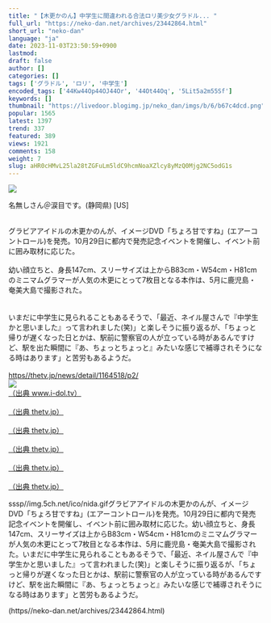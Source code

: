 ```yaml
---
title: "【木更かのん】中学生に間違われる合法ロリ美少女グラドル... "
full_url: "https://neko-dan.net/archives/23442864.html"
short_url: "neko-dan"
language: "ja"
date: 2023-11-03T23:50:59+0900
lastmod: 
draft: false
author: []
categories: []
tags: ['グラドル', 'ロリ', '中学生']
encoded_tags: ['44Kw44Op44OJ44Or', '44Ot44Oq', '5Lit5a2m55Sf']
keywords: []
thumbnail: "https://livedoor.blogimg.jp/neko_dan/imgs/b/6/b67c4dcd.png"
popular: 1565
latest: 1397
trend: 337
featured: 389
views: 1921
comments: 158
weight: 7
slug: aHR0cHMvL25la28tZGFuLm5ldC9hcmNoaXZlcy8yMzQ0Mjg2NC5odG1s
---
```


![](https://livedoor.blogimg.jp/neko_dan/imgs/b/6/b67c4dcd.png)

<div><p>名無しさん＠涙目です。(静岡県) [US] </p><br>グラビアアイドルの木更かのんが、イメージDVD「ちょろ甘ですね」(エアーコントロール)を発売。10月29日に都内で発売記念イベントを開催し、イベント前に囲み取材に応じた。 <br> <br> 幼い顔立ちと、身長147cm、スリーサイズは上からB83cm・W54cm・H81cmのミニマムグラマーが人気の木更にとって7枚目となる本作は、5月に鹿児島・奄美大島で撮影された。 <br> <br> <br> いまだに中学生に見られることもあるそうで、「最近、ネイル屋さんで『中学生かと思いました』って言われました(笑)」と楽しそうに振り返るが、「ちょっと帰りが遅くなった日とかは、駅前に警察官の人が立っている時があるんですけど、駅を出た瞬間に『あ、ちょっとちょっと』みたいな感じで補導されそうになる時はあります」と苦労もあるようだ。 <br> <br> <a href='https//thetv.jp/news/detail/1164518/p2/' target='_blank'>https//thetv.jp/news/detail/1164518/p2/</a> <br> <a id='img_1_1' class='' target='_blank' href='https//www.i-dol.tv/contents/works/ome526/ome526-pl.jpg'><img src='https//livedoor.blogimg.jp/neko_dan/imgs/d/2/d2767f7b.jpg'><br>（出典 www.i-dol.tv）<br></a> <br> <a id='img_1_2' class='' target='_blank' href='https//thetv.jp/i/nw/1164518/12331394.jpg'><img src=''><br>（出典 thetv.jp）<br></a> <br> <a id='img_1_3' class='' target='_blank' href='https//thetv.jp/i/nw/1164518/12331393.jpg'><img src=''><br>（出典 thetv.jp）<br></a> <br> <a id='img_1_4' class='' target='_blank' href='https//thetv.jp/i/nw/1164518/12331386.jpg'><img src=''><br>（出典 thetv.jp）<br></a> <br> <a id='img_1_5' class='' target='_blank' href='https//thetv.jp/i/nw/1164518/12331395.jpg'><img src=''><br>（出典 thetv.jp）<br></a> <br> <a id='img_1_6' class='' target='_blank' href='https//thetv.jp/i/nw/1164518/12331387.jpg'><img src=''><br>（出典 thetv.jp）<br></a> <p>sssp//img.5ch.net/ico/nida.gifグラビアアイドルの木更かのんが、イメージDVD「ちょろ甘ですね」(エアーコントロール)を発売。10月29日に都内で発売記念イベントを開催し、イベント前に囲み取材に応じた。幼い顔立ちと、身長147cm、スリーサイズは上からB83cm・W54cm・H81cmのミニマムグラマーが人気の木更にとって7枚目となる本作は、5月に鹿児島・奄美大島で撮影された。いまだに中学生に見られることもあるそうで、「最近、ネイル屋さんで『中学生かと思いました』って言われました(笑)」と楽しそうに振り返るが、「ちょっと帰りが遅くなった日とかは、駅前に警察官の人が立っている時があるんですけど、駅を出た瞬間に『あ、ちょっとちょっと』みたいな感じで補導されそうになる時はあります」と苦労もあるようだ。</p></div>

(https//neko-dan.net/archives/23442864.html)
